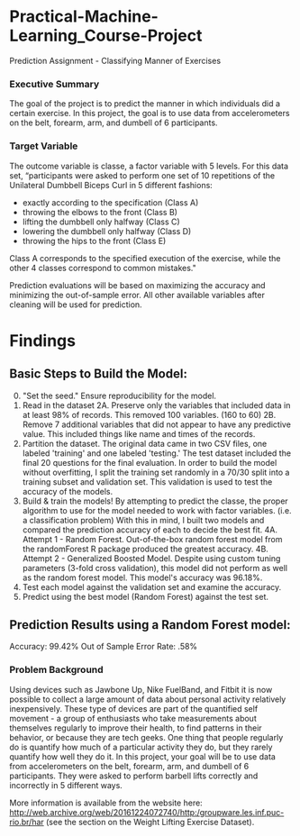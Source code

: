 # Practical-Machine-Learning_Course-Project
Prediction Assignment - Classifying Manner of Exercises

### Executive Summary
The goal of the project is to predict the manner in which individuals did a certain exercise. In this project, the goal is to use data from accelerometers on the belt, forearm, arm, and dumbell of 6 participants.
### Target Variable
The outcome variable is classe, a factor variable with 5 levels. For this data set, “participants were asked to perform one set of 10 repetitions of the Unilateral Dumbbell Biceps Curl in 5 different fashions:

- exactly according to the specification (Class A)
- throwing the elbows to the front (Class B)
- lifting the dumbbell only halfway (Class C)
- lowering the dumbbell only halfway (Class D)
- throwing the hips to the front (Class E)

Class A corresponds to the specified execution of the exercise, while the other 4 classes correspond to common mistakes." 

Prediction evaluations will be based on maximizing the accuracy and minimizing the out-of-sample error. All other available variables after cleaning will be used for prediction.
# Findings
## Basic Steps to Build the Model: 
0. "Set the seed." Ensure reproducibility for the model.
1. Read in the dataset
2A. Preserve only the variables that included data in at least 98% of records. This removed 100 variables. (160 to 60)
2B. Remove 7 additional variables that did not appear to have any predictive value. This included things like name and times of the records.
3. Partition the dataset. The original data came in two CSV files, one labeled 'training' and one labeled 'testing.' The test dataset included the final 20 questions for the final evaluation. In order to build the model without overfitting, I split the training set randomly in a 70/30 split into a training subset and validation set. This validation is used to test the accuracy of the models. 
4. Build & train the models! By attempting to predict the classe, the proper algorithm to use for the model needed to work with factor variables. (i.e. a classification problem) With this in mind, I built two models and compared the prediction accuracy of each to decide the best fit.
4A. Attempt 1 - Random Forest. Out-of-the-box random forest model from the randomForest R package produced the greatest accuracy. 
4B. Attempt 2 - Generalized Boosted Model. Despite using custom tuning parameters (3-fold cross validation), this model did not perform as well as the random forest model. This model's accuracy was 96.18%.
5. Test each model against the validation set and examine the accuracy.
6. Predict using the best model (Random Forest) against the test set.

## Prediction Results using a Random Forest model: 
Accuracy: 99.42%
Out of Sample Error Rate: .58%

### Problem Background
Using devices such as Jawbone Up, Nike FuelBand, and Fitbit it is now possible to collect a large amount of data about personal activity relatively inexpensively. These type of devices are part of the quantified self movement - a group of enthusiasts who take measurements about themselves regularly to improve their health, to find patterns in their behavior, or because they are tech geeks. One thing that people regularly do is quantify how much of a particular activity they do, but they rarely quantify how well they do it. In this project, your goal will be to use data from accelerometers on the belt, forearm, arm, and dumbell of 6 participants. They were asked to perform barbell lifts correctly and incorrectly in 5 different ways. 

More information is available from the website here: http://web.archive.org/web/20161224072740/http:/groupware.les.inf.puc-rio.br/har (see the section on the Weight Lifting Exercise Dataset).
